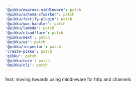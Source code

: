 ```yaml
---
'@pikku/express-middleware': patch
'@pikku/schema-cfworker': patch
'@pikku/fastify-plugin': patch
'@pikku/uws-handler': patch
'@pikku/lambda': patch
'@pikku/cloudflare': patch
'@pikku/next': patch
'@pikku/ws': patch
'@pikku/inspector': patch
'create-pikku': patch
'pikku': patch
'@pikku/core': patch
'@pikku/cli': patch
---
```


feat: moving towards using middleware for http and channels
